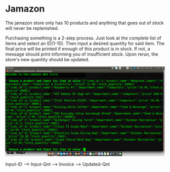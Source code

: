 # Jamazon


The jamazon store only has 10 products and anything that goes out of stock will never be replenished.

Purchasing something is a 2-step process. Just look at the complete list of items and select an ID(1-10). Then input a desired quantity for said item. The final price will be printed if enough of this product is in stock. If not, a message should print informing you of insufficient stock. Upon rerun, the store's new quantity should be updated.


![input](./github-img/Input-ID.png)

Input-ID --> Input-Qnt --> Invoice --> Updated-Qnt
